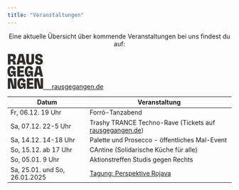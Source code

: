 ```yaml
---
title: "Veranstaltungen"
---
```


<p style="text-align:center">
Eine aktuelle Übersicht über kommende Veranstaltungen bei uns findest du auf:
</p>

<p style="text-align:center">
</p>

<div class="buttons is-centered">
    <a href="https://rausgegangen.de/locations/aula-des-collegium-academicum/"><img src="logo_rausgegangen_freigeist.svg" width="80"/>
    &nbsp;&nbsp;&nbsp;
    <a href="https://rausgegangen.de/organizations/collegium-academicum/" class="button is-medium is-primary">
        <span class="icon">
            <i class="icon-link"></i>
        </span>
        <span>rausgegangen.de</span>
    </a>
</div>

Datum | Veranstaltung 
-------- | -------- 
Fr, 06.12. 19 Uhr | Forró-Tanzabend
Sa, 07.12. 22-5 Uhr | Trashy TRANCE Techno-Rave (Tickets auf <a href="https://rausgegangen.de/events/trashy-trance-0/">rausgegangen.de</a>)
Sa, 14.12. 14-18 Uhr | Palette und Prosecco - öffentliches Mal-Event
So, 15.12. ab 17 Uhr | CAntine (Solidarische Küche für alle)
So, 05.01. 9 Uhr | Aktionstreffen Studis gegen Rechts
Sa, 25.01. und So, 26.01.2025  |  <a href="https://collegiumacademicum.de/rojava/">Tagung: Perspektive Rojava</a>